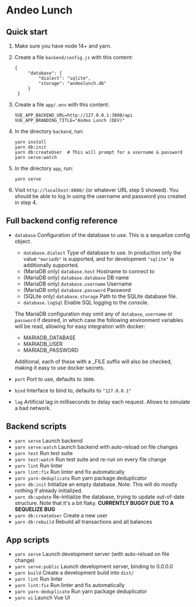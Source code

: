 # Andeo Lunch

## Quick start

1. Make sure you have node 14+ and yarn.

2. Create a file `backend/config.js` with this content:

       {
            "database": {
                "dialect": "sqlite",
                "storage": "andeolunch.db"
            }
        }

3. Create a file `app/.env` with this content:

       VUE_APP_BACKEND_URL=http://127.0.0.1:3000/api
       VUE_APP_BRANDING_TITLE="Andeo Lunch (DEV)"

4. In the directory `backend`, run:

       yarn install
       yarn db:init
       yarn db:createUser  # This will prompt for a username & password
       yarn serve:watch

5. In the directory `app`, run:

       yarn serve

6. Visit `http://localhost:8080/` (or whatever URL step 5 showed).  You should be able to log in
   using the username and password you created in step 4.

## Full backend config reference

* `database` Configuration of the database to use. This is a sequelize config object.

   * `database.dialect` Type of database to use. In production only the value `"mariadb"` is
     supported, and for development `"sqlite"` is additionally supported.
   * (MariaDB only) `database.host` Hostname to connect to
   * (MariaDB only) `database.database` DB name
   * (MariaDB only) `database.username` Username
   * (MariaDB only) `database.password` Password
   * (SQLite only) `database.storage` Path to the SQLite database file.
   * `database.logSql` Enable SQL logging to the console.

  The MariaDB configuration may omit any of `database`, `username` or `password` if desired, in
  which case the following environment variables will be read, allowing for easy integration with
  docker:

   * MARIADB_DATABASE
   * MARIADB_USER
   * MARIADB_PASSWORD

  Additional, each of these with a _FILE suffix will also be checked, making it easy to use docker secrets.

* `port` Port to use, defaults to `3000`.
* `bind` Interface to bind to, defaults to `"127.0.0.1"`
* `lag` Artificial lag in milliseconds to delay each request. Allows to simulate a bad network.

## Backend scripts

- `yarn serve` Launch backend
- `yarn serve:watch` Launch backend with auto-reload on file changes
- `yarn test` Run test suite
- `yarn test:watch` Run test suite and re-run on every file change
- `yarn lint` Run linter
- `yarn lint:fix` Run linter and fix automatically
- `yarn yarn-deduplicate` Run yarn package deduplicator
- `yarn db:init` Initialize an empty database. Note: This will do mostly nothing if already
  initialized.
- `yarn db:update` Re-initialize the database, trying to update out-of-date structure. Note that
  it's a bit flaky.  **CURRENTLY BUGGY DUE TO A SEQUELIZE BUG**
- `yarn db:createUser` Create a new user
- `yarn db:rebuild` Rebuild all transactions and all balances

## App scripts

- `yarn serve` Launch development server (with auto-reload on file change)
- `yarn serve:public` Launch development server, binding to 0.0.0.0
- `yarn build` Create a development build into `dist/`
- `yarn lint` Run linter
- `yarn lint:fix` Run linter and fix automatically
- `yarn yarn-deduplicate` Run yarn package deduplicator
- `yarn ui` Launch Vue UI
